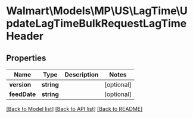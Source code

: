 # Walmart\Models\MP\US\LagTime\UpdateLagTimeBulkRequestLagTimeHeader

## Properties

Name | Type | Description | Notes
------------ | ------------- | ------------- | -------------
**version** | **string** |  | [optional]
**feedDate** | **string** |  | [optional]


[[Back to Model list]](./) [[Back to API list]](../../../../../README.md#supported-apis) [[Back to README]](../../../../../README.md)
